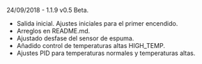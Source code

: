 24/09/2018 - 1.1.9 v0.5 Beta.

 - Salida inicial. Ajustes iniciales para el primer encendido.
 - Arreglos en README.md.
 - Ajustado desfase del sensor de espuma.
 - Añadido control de temperaturas altas HIGH_TEMP.
 - Ajustes PID para temperaturas normales y temperaturas altas.